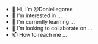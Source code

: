- 👋 Hi, I’m @Doniellegoree
- 👀 I’m interested in ...
- 🌱 I’m currently learning ...
- 💞️ I’m looking to collaborate on ...
- 📫 How to reach me ...

<!---
Doniellegoree/Doniellegoree is a ✨ special ✨ repository because its `README.md` (this file) appears on your GitHub profile.
You can click the Preview link to take a look at your changes.
--->
